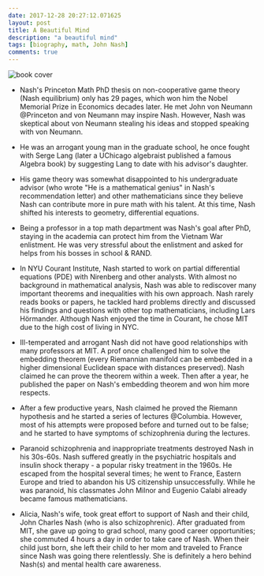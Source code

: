 ```yaml
---
date: 2017-12-28 20:27:12.071625
layout: post
title: A Beautiful Mind
description: "a beautiful mind"
tags: [biography, math, John Nash]
comments: true
---
```


![book cover](https://user-images.githubusercontent.com/5177427/34429343-fcc4081e-ec0b-11e7-97a2-f564b3f3f3e4.jpg "a beautiful mind") 

* Nash's Princeton Math PhD thesis on non-cooperative game theory (Nash equilibrium) only has 29 pages, which won him the Nobel Memorial Prize in Economics decades later. He met John von Neumann @Princeton and von Neumann may inspire Nash. However, Nash was skeptical about von Neumann stealing his ideas and stopped speaking with von Neumann.

<!--excerpt-->

* He was an arrogant young man in the graduate school, he once fought with Serge Lang (later a UChicago algebraist published a famous Algebra book) by suggesting Lang to date with his advisor's daughter.

* His game theory was somewhat disappointed to his undergraduate advisor (who wrote "He is a mathematical genius" in Nash's recommendation letter) and other mathematicians since they believe Nash can contribute more in pure math with his talent. At this time, Nash shifted his interests to geometry, differential equations.

* Being a professor in a top math department was Nash's goal after PhD, staying in the academia can protect him from the Vietnam War enlistment. He was very stressful about the enlistment and asked for helps from his bosses in school & RAND. 

* In NYU Courant Institute, Nash started to work on partial differential equations (PDE) with Nirenberg and other analysts. With almost no background in mathematical analysis, Nash was able to rediscover many important theorems and inequalities with his own approach. Nash rarely reads books or papers, he tackled hard problems directly and discussed his findings and questions with other top mathematicians, including Lars Hörmander. Although Nash enjoyed the time in Courant, he chose MIT due to the high cost of living in NYC.

* Ill-temperated and arrogant Nash did not have good relationships with many professors at MIT. A prof once challenged him to solve the embedding theorem (every Riemannian manifold can be embedded in a higher dimensional Euclidean space with distances preserved). Nash claimed he can prove the theorem within a week. Then after a year, he published the paper on Nash's embedding theorem and won him more respects.

* After a few productive years, Nash claimed he proved the Riemann hypothesis and he started a series of lectures @Columbia. However, most of his attempts were proposed before and turned out to be false; and he started to have symptoms of schizophrenia during the lectures.

* Paranoid schizophrenia and inappropriate treatments destroyed Nash in his 30s-60s. Nash suffered greatly in the psychiatric hospitals and insulin shock therapy - a popular risky treatment in the 1960s. He escaped from the hospital several times; he went to France, Eastern Europe and tried to abandon his US citizenship unsuccessfully. While he was paranoid, his classmates John Milnor and Eugenio Calabi already became famous mathematicians.  

* Alicia, Nash's wife, took great effort to support of Nash and their child, John Charles Nash (who is also schizophrenic). After graduated from MIT, she gave up going to grad school, many good career opportunities; she commuted 4 hours a day in order to take care of Nash. When their child just born, she left their child to her mom and traveled to France since Nash was going there relentlessly. She is definitely a hero behind Nash(s) and mental health care awareness.
